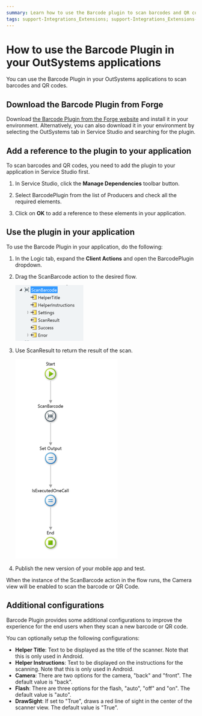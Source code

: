```yaml
---
summary: Learn how to use the Barcode plugin to scan barcodes and QR codes.
tags: support-Integrations_Extensions; support-Integrations_Extensions-featured; support-Mobile_Apps; support-webapps
---
```


# How to use the Barcode Plugin in your OutSystems applications

You can use the Barcode Plugin in your OutSystems applications to scan barcodes and QR codes. 

## Download the Barcode Plugin from Forge

Download [the Barcode Plugin from the Forge website](https://www.outsystems.com/forge/component-overview/1403/barcode-plugin) and install it in your environment. Alternatively, you can also download it in your environment by selecting the OutSystems tab in Service Studio and searching for the plugin. 

## Add a reference to the plugin to your application

To scan barcodes and QR codes, you need to add the plugin to your application in Service Studio first.   

1. In Service Studio, click the **Manage Dependencies** toolbar button.

1. Select BarcodePlugin from the list of Producers and check all the required elements.

1. Click on **OK** to add a reference to these elements in your application. 

## Use the plugin in your application

To use the Barcode Plugin in your application, do the following:

1. In the Logic tab, expand the **Client Actions** and open the BarcodePlugin dropdown.

1. Drag the ScanBarcode action to the desired flow.
 
    ![Image showing the ScanBarcode action in the Logic tab.](images/barcode_action.png)

1. Use ScanResult to return the result of the scan. 

    ![Image showing a flow with the ScanResult action.](images/barcode_flow.png)

1. Publish the new version of your mobile app and test. 

When the instance of the ScanBarcode action in the flow runs, the Camera view will be enabled to scan the barcode or QR Code. 

## Additional configurations 

Barcode Plugin provides some additional configurations to improve the experience for the end users when they scan a new barcode or QR code. 

You can optionally setup the following configurations: 

* **Helper Title**: Text to be displayed as the title of the scanner. Note that this is only used in Android.
* **Helper Instructions**: Text to be displayed on the instructions for the scanning. Note that this is only used in Android.
* **Camera**: There are two options for the camera, "back" and "front". The default value is "back".
* **Flash**: There are three options for the flash, "auto", "off" and "on". The default value is "auto".
* **DrawSight**: If set to "True", draws a red line of sight in the center of the scanner view. The default value is "True". 
